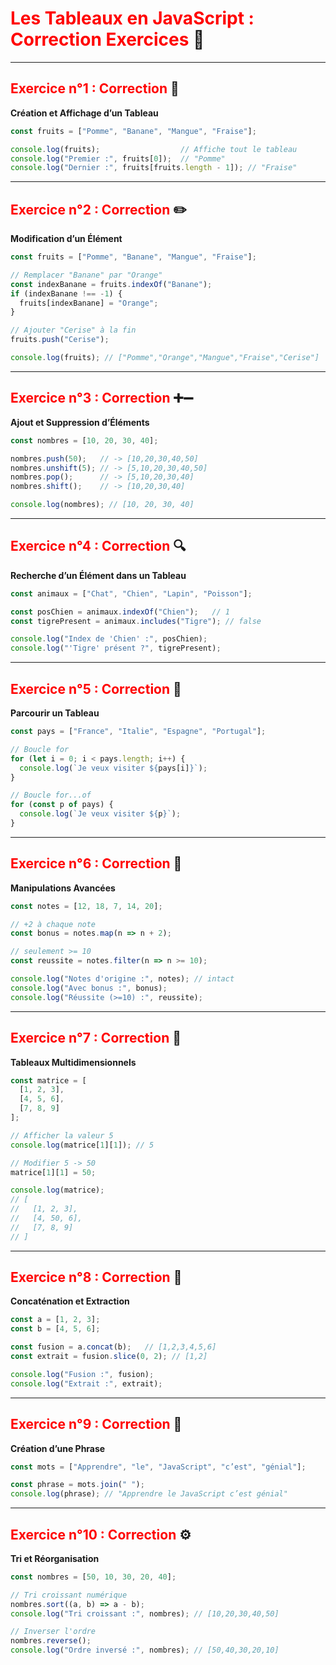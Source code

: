 # <span style="color:red;">Les Tableaux en JavaScript : Correction Exercices</span> 📘

---

## <span style="color:red;">Exercice n°1 : Correction</span> 🧮  
**Création et Affichage d’un Tableau**
```js
const fruits = ["Pomme", "Banane", "Mangue", "Fraise"];

console.log(fruits);                  // Affiche tout le tableau
console.log("Premier :", fruits[0]);  // "Pomme"
console.log("Dernier :", fruits[fruits.length - 1]); // "Fraise"
```

---

## <span style="color:red;">Exercice n°2 : Correction</span> ✏️  
**Modification d’un Élément**
```js
const fruits = ["Pomme", "Banane", "Mangue", "Fraise"];

// Remplacer "Banane" par "Orange"
const indexBanane = fruits.indexOf("Banane");
if (indexBanane !== -1) {
  fruits[indexBanane] = "Orange";
}

// Ajouter "Cerise" à la fin
fruits.push("Cerise");

console.log(fruits); // ["Pomme","Orange","Mangue","Fraise","Cerise"]
```

---

## <span style="color:red;">Exercice n°3 : Correction</span> ➕➖  
**Ajout et Suppression d’Éléments**
```js
const nombres = [10, 20, 30, 40];

nombres.push(50);   // -> [10,20,30,40,50]
nombres.unshift(5); // -> [5,10,20,30,40,50]
nombres.pop();      // -> [5,10,20,30,40]
nombres.shift();    // -> [10,20,30,40]

console.log(nombres); // [10, 20, 30, 40]
```

---

## <span style="color:red;">Exercice n°4 : Correction</span> 🔍  
**Recherche d’un Élément dans un Tableau**
```js
const animaux = ["Chat", "Chien", "Lapin", "Poisson"];

const posChien = animaux.indexOf("Chien");   // 1
const tigrePresent = animaux.includes("Tigre"); // false

console.log("Index de 'Chien' :", posChien);
console.log("'Tigre' présent ?", tigrePresent);
```

---

## <span style="color:red;">Exercice n°5 : Correction</span> 🔁  
**Parcourir un Tableau**
```js
const pays = ["France", "Italie", "Espagne", "Portugal"];

// Boucle for
for (let i = 0; i < pays.length; i++) {
  console.log(`Je veux visiter ${pays[i]}`);
}

// Boucle for...of
for (const p of pays) {
  console.log(`Je veux visiter ${p}`);
}
```

---

## <span style="color:red;">Exercice n°6 : Correction</span> 🧠  
**Manipulations Avancées**
```js
const notes = [12, 18, 7, 14, 20];

// +2 à chaque note
const bonus = notes.map(n => n + 2);

// seulement >= 10
const reussite = notes.filter(n => n >= 10);

console.log("Notes d'origine :", notes); // intact
console.log("Avec bonus :", bonus);
console.log("Réussite (>=10) :", reussite);
```

---

## <span style="color:red;">Exercice n°7 : Correction</span> 📐  
**Tableaux Multidimensionnels**
```js
const matrice = [
  [1, 2, 3],
  [4, 5, 6],
  [7, 8, 9]
];

// Afficher la valeur 5
console.log(matrice[1][1]); // 5

// Modifier 5 -> 50
matrice[1][1] = 50;

console.log(matrice);
// [
//   [1, 2, 3],
//   [4, 50, 6],
//   [7, 8, 9]
// ]
```

---

## <span style="color:red;">Exercice n°8 : Correction</span> 🧩  
**Concaténation et Extraction**
```js
const a = [1, 2, 3];
const b = [4, 5, 6];

const fusion = a.concat(b);   // [1,2,3,4,5,6]
const extrait = fusion.slice(0, 2); // [1,2]

console.log("Fusion :", fusion);
console.log("Extrait :", extrait);
```

---

## <span style="color:red;">Exercice n°9 : Correction</span> 🧮  
**Création d’une Phrase**
```js
const mots = ["Apprendre", "le", "JavaScript", "c’est", "génial"];

const phrase = mots.join(" ");
console.log(phrase); // "Apprendre le JavaScript c’est génial"
```

---

## <span style="color:red;">Exercice n°10 : Correction</span> ⚙️  
**Tri et Réorganisation**
```js
const nombres = [50, 10, 30, 20, 40];

// Tri croissant numérique
nombres.sort((a, b) => a - b);
console.log("Tri croissant :", nombres); // [10,20,30,40,50]

// Inverser l'ordre
nombres.reverse();
console.log("Ordre inversé :", nombres); // [50,40,30,20,10]
```
